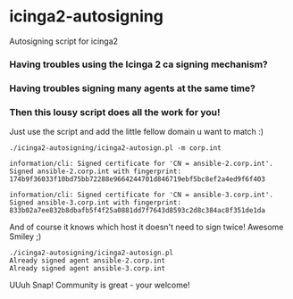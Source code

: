# icinga2-autosigning
Autosigning script for icinga2 

### Having troubles using the Icinga 2 ca signing mechanism? 

### Having troubles signing many agents at the same time? 

### Then this lousy script does all the work for you! 

Just use the script and add the little fellow domain u want to match :) 
```
./icinga2-autosigning/icinga2-autosign.pl -m corp.int

information/cli: Signed certificate for 'CN = ansible-2.corp.int'.
Signed ansible-2.corp.int with fingerprint: 174b9f36033f10bd75bb72288e9664244701d846719ebf5bc8ef2a4ed9f6f403

information/cli: Signed certificate for 'CN = ansible-3.corp.int'.
Signed ansible-3.corp.int with fingerprint: 833b02a7ee832b8dbafb5f4f25a0881dd7f7643d8593c2d8c384ac8f351de1da
```

And of course it knows which host it doesn't need to sign twice! Awesome Smiley ;) 

```
./icinga2-autosigning/icinga2-autosign.pl
Already signed agent ansible-2.corp.int
Already signed agent ansible-3.corp.int
```

UUuh Snap! Community is great - your welcome!

